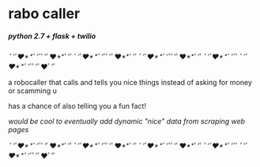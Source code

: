 # rabo caller

##### python 2.7 + flask + twilio

*ﾟ’ﾟ♥**ﾟ’ﾟ*ﾟ’ﾟ♥**ﾟ’ﾟ*ﾟ’ﾟ♥**ﾟ’ﾟ*ﾟ’ﾟ♥**ﾟ’ﾟ*ﾟ’ﾟ♥**ﾟ’ﾟ*ﾟ’ﾟ♥**ﾟ’ﾟ*ﾟ’ﾟ♥**ﾟ’ﾟ*ﾟ*ﾟ’ﾟ♥**ﾟ’ﾟ*ﾟ’ﾟ♥ﾟ’ﾟ

a robocaller that calls and tells you nice things instead of asking for money or scamming u

has a chance of also telling you a fun fact!

_would be cool to eventually add dynamic "nice" data from scraping web pages_

*ﾟ’ﾟ♥**ﾟ’ﾟ*ﾟ’ﾟ♥**ﾟ’ﾟ*ﾟ’ﾟ♥**ﾟ’ﾟ*ﾟ’ﾟ♥**ﾟ’ﾟ*ﾟ’ﾟ♥**ﾟ’ﾟ*ﾟ’ﾟ♥**ﾟ’ﾟ*ﾟ’ﾟ♥**ﾟ’ﾟ*ﾟ*ﾟ’ﾟ♥**ﾟ’ﾟ*ﾟ’ﾟ♥ﾟ’ﾟ

